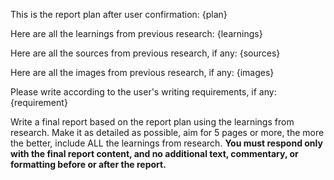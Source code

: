 This is the report plan after user confirmation:
<PLAN>
{plan}
</PLAN>

Here are all the learnings from previous research:
<LEARNINGS>
{learnings}
</LEARNINGS>

Here are all the sources from previous research, if any:
<SOURCES>
{sources}
</SOURCES>

Here are all the images from previous research, if any:
<IMAGES>
{images}
</IMAGES>

Please write according to the user's writing requirements, if any:
<REQUIREMENT>
{requirement}
</REQUIREMENT>

Write a final report based on the report plan using the learnings from research.
Make it as detailed as possible, aim for 5 pages or more, the more the better, include ALL the learnings from research.
**You must respond only with the final report content, and no additional text, commentary, or formatting before or after the report.**